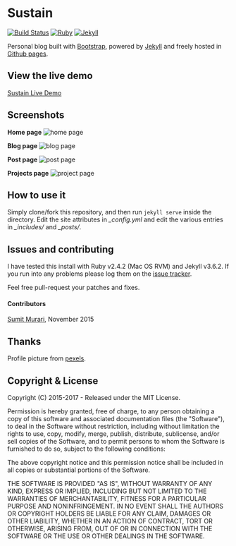 
# Sustain

[![Build Status](https://secure.travis-ci.org/myJekyll/sustain.png?branch=gh-pages)](http://travis-ci.org/myjekyll/sustain)
[![Ruby](https://img.shields.io/badge/ruby-2.4.2-blue.svg?style=flat)](http://travis-ci.org/myjekyll/sustain)
[![Jekyll](https://img.shields.io/badge/jekyll-3.6.2-blue.svg?style=flat)](http://travis-ci.org/myjekyll/sustain)

Personal blog built with [Bootstrap](http://getbootstrap.com/), powered by [Jekyll](http://jekyllrb.com/) and freely
hosted in [Github pages](https://pages.github.com/).


## View the live demo

[Sustain Live Demo](https://myjekyll.github.io/sustain)


## Screenshots

**Home page**
![home page](https://raw.githubusercontent.com/myjekyll/sustain/gh-pages/assets/images/screen1.png)

**Blog page**
![blog page](https://raw.githubusercontent.com/myjekyll/sustain/gh-pages/assets/images/screen2.png)

**Post page**
![post page](https://raw.githubusercontent.com/myjekyll/sustain/gh-pages/assets/images/screen3.png)

**Projects page**
![project page](https://raw.githubusercontent.com/myjekyll/sustain/gh-pages/assets/images/screen4.png)


## How to use it

Simply clone/fork this repository, and then run `jekyll serve` inside the directory.
Edit the site attributes in *_config.yml* and edit the various entries in *_includes/* and *_posts/*.


## Issues and contributing

I have tested this install with Ruby v2.4.2 (Mac OS RVM) and Jekyll v3.6.2. If you run into any problems please log them on the [issue tracker](https://github.com/myjekyll/sustain/issues).

Feel free pull-request your patches and fixes.

#### Contributors

[Sumit Murari](https://github.com/murarisumit), November 2015


## Thanks

Profile picture from [pexels](https://www.pexels.com/photo/portrait-black-african-ethnicity-person-9494/).


## Copyright & License

Copyright (C) 2015-2017 - Released under the MIT License.

Permission is hereby granted, free of charge, to any person obtaining a copy of this software and associated documentation files (the "Software"), to deal in the Software without restriction, including without limitation the rights to use, copy, modify, merge, publish, distribute, sublicense, and/or sell copies of the Software, and to permit persons to whom the Software is furnished to do so, subject to the following conditions:

The above copyright notice and this permission notice shall be included in all copies or substantial portions of the Software.

THE SOFTWARE IS PROVIDED "AS IS", WITHOUT WARRANTY OF ANY KIND, EXPRESS OR IMPLIED, INCLUDING BUT NOT LIMITED TO THE WARRANTIES OF MERCHANTABILITY, FITNESS FOR A PARTICULAR PURPOSE AND
NONINFRINGEMENT. IN NO EVENT SHALL THE AUTHORS OR COPYRIGHT HOLDERS BE LIABLE FOR ANY CLAIM, DAMAGES OR OTHER LIABILITY, WHETHER IN AN ACTION OF CONTRACT, TORT OR OTHERWISE, ARISING FROM, OUT OF OR IN CONNECTION WITH THE SOFTWARE OR THE USE OR OTHER DEALINGS IN THE SOFTWARE.
